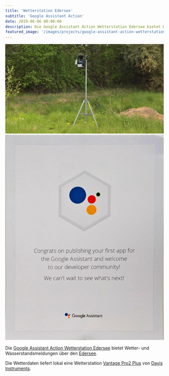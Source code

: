 ```yaml
---
title: 'Wetterstation Edersee'
subtitle: 'Google Assistant Action'
date: 2019-06-06 00:00:00
description: Die Google Assistant Action Wetterstation Edersee bietet Wetter- und Wasserstandsmeldungen über den Edersee.
featured_image: '/images/projects/google-assistant-action-wetterstation-edersee/edertalsperre.jpg'
---
```


<div class="gallery" data-columns="1">
	<img src="/images/projects/google-assistant-action-wetterstation-edersee/wetterstation-edersee.png">
    <img src="/images/projects/google-assistant-action-wetterstation-edersee/congratulations-from-google.jpg">
</div>

Die [Google Assistant Action Wetterstation Edersee](http://bit.ly/wsegoogle) bietet Wetter- und Wasserstandsmeldungen über den [Edersee](https://de.wikipedia.org/wiki/Edersee).

Die Wetterdaten liefert lokal eine Wetterstation [Vantage Pro2 Plus](https://www.davisinstruments.com/product/wireless-vantage-pro2-plus-including-uv-solar-radiation-sensors/) von [Davis Instruments](https://www.davisinstruments.com/).
